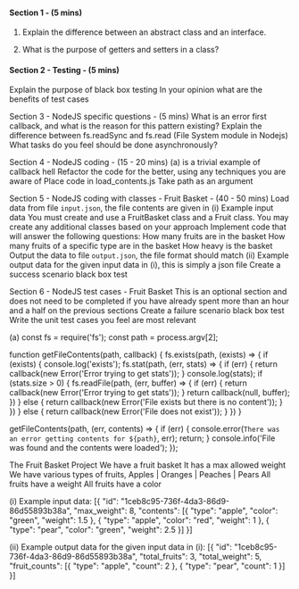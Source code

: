 #### Section 1 - (5 mins)
1. Explain the difference between an abstract class and an interface.
  
2. What is the purpose of getters and setters in a class?
	
#### Section 2 - Testing - (5 mins)
Explain the purpose of black box testing
In your opinion what are the benefits of test cases

Section 3 - NodeJS specific questions - (5 mins)
What is an error first callback, and what is the reason for this pattern existing?
Explain the difference between fs.readSync and fs.read (File System module in Nodejs)
What tasks do you feel should be done asynchronously?

Section 4 - NodeJS coding - (15 - 20 mins)
(a) is a trivial example of callback hell
Refactor the code for the better, using any techniques you are aware of
Place code in load_contents.js
Take path as an argument

Section 5 - NodeJS coding with classes - Fruit Basket - (40 - 50 mins)
Load data from file `input.json`, the file contents are given in (i) Example input data
You must create and use a FruitBasket class and a Fruit class.
You may create any additional classes based on your approach 
Implement code that will answer the following questions:
How many fruits are in the basket
How many fruits of a specific type are in the basket
How heavy is the basket
Output the data to file `output.json`, the file format should match (ii) Example output data for the given input data in (i), this is simply a json file
Create a success scenario black box test


Section 6 - NodeJS test cases - Fruit Basket 
This is an optional section and does not need to be completed if you have already spent more than an hour and a half on the previous sections
Create a failure scenario black box test
Write the unit test cases you feel are most relevant









(a)
const fs = require('fs');
const path = process.argv[2];

function getFileContents(path, callback) {
  fs.exists(path, (exists) => {
    if (exists) {
      console.log('exists');
      fs.stat(path, (err, stats) => {
        if (err) {
          return callback(new Error('Error trying to get stats'));
        }
        console.log(stats);
        if (stats.size > 0) {
          fs.readFile(path, (err, buffer) => {
            if (err) {
              return callback(new Error('Error trying to get stats'));
            }
            return callback(null, buffer);
          })
        } else {
          return callback(new Error('File exists but there is no content'));
        }
      })
    } else {
      return callback(new Error('File does not exist'));
    }
  })
}


getFileContents(path, (err, contents) => {
  if (err) {
    console.error(`There was an error getting contents for ${path}`, err);
    return;
  }
  console.info('File was found and the contents were loaded');
});


The Fruit Basket Project
We have a fruit basket
It has a max allowed weight
We have various types of fruits, Apples | Oranges | Peaches | Pears
All fruits have a weight
All fruits have a color

(i) Example input data:
[{
  "id": "1ceb8c95-736f-4da3-86d9-86d55893b38a",
  "max_weight": 8,
  "contents": [{
    "type": "apple",
    "color": "green",
    "weight": 1.5
  }, {
    "type": "apple",
    "color": "red",
    "weight": 1
  }, {
    "type": "pear",
    "color": "green",
    "weight": 2.5
  }]
}]


(ii) Example output data for the given input data in (i):
[{
  "id": "1ceb8c95-736f-4da3-86d9-86d55893b38a",
  "total_fruits": 3,
  "total_weight": 5,
  "fruit_counts": [{
    "type": "apple",
    "count": 2
  }, {
    "type": "pear",
    "count": 1
  }]
}]
